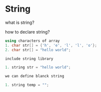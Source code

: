 # String

what is string?

how to declare string?

```cpp
using characters of array
1. char str[] = {'h', 'e', 'l', 'l', 'o'};
2. char str[] = "hello world";

include string library

1. string str = "hello world";

we can define blanck string

1. string temp = "";
```

